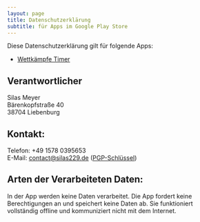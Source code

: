 ```yaml
---
layout: page
title: Datenschutzerklärung
subtitle: für Apps im Google Play Store
---
```


Diese Datenschutzerklärung gilt für folgende Apps:

- [Wettkämpfe Timer](https://play.google.com/store/apps/details?id=com.thunkable.android.silasm902.WettkaempfeTimer)

## Verantwortlicher

Silas Meyer  
Bärenkopfstraße 40  
38704 Liebenburg

## Kontakt:

Telefon: +49 1578 0395653  
E-Mail: contact@silas229.de ([PGP-Schlüssel](https://pgp.mit.edu/pks/lookup?search=0x7AF27B550A212A54))

## Arten der Verarbeiteten Daten:

In der App werden keine Daten verarbeitet. Die App fordert keine Berechtigungen an und speichert keine Daten ab. Sie funktioniert vollständig offline und kommuniziert nicht mit dem Internet.

